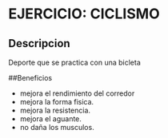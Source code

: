 # EJERCICIO: CICLISMO

## Descripcion
Deporte que se practica con una bicleta 


##Beneficios
- mejora el rendimiento del corredor 
- mejora la forma fisica.
- mejora la resistencia.
- mejora el aguante.
- no daña los musculos.
